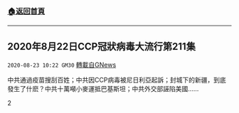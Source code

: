 ###  [:house:返回首頁](https://github.com/ourhimalayas/txt)
---

## 2020年8月22日CCP冠狀病毒大流行第211集
`2020-08-23 10:22 GM30` [轉載自GNews](https://gnews.org/zh-hant/313520/)

中共通過疫苗搜刮百姓；中共因CCP病毒被尼日利亞起訴；封城下的新疆，到底發生了什麽？中共十萬噸小麥運抵巴基斯坦；中共外交部誣陷美國……

2
